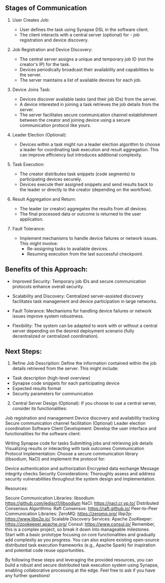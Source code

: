 ## Stages of Communication

1. User Creates Job:
   - User defines the task using Synapse DSL in the software client.
   - The client interacts with a central server (optional) for - job registration and device discovery.

2. Job Registration and Device Discovery:
   - The central server assigns a unique and temporary job ID (not the creator's IP) for the task.
   - Devices periodically broadcast their availability and capabilities to the server.
   - The server maintains a list of available devices for each job.

3. Device Joins Task:

   - Devices discover available tasks (and their job IDs) from the server.
   - A device interested in joining a task retrieves the job details from the server.
   - The server facilitates secure communication channel establishment between the creator and joining device using a secure communication protocol like yours.

4. Leader Election (Optional):

   - Devices within a task might run a leader election algorithm to choose a leader for coordinating task execution and result aggregation. This can improve efficiency but introduces additional complexity.

5. Task Execution:

   - The creator distributes task snippets (code segments) to participating devices securely.
   - Devices execute their assigned snippets and send results back to the leader or directly to the creator (depending on the workflow).

6. Result Aggregation and Return:

   - The leader (or creator) aggregates the results from all devices.
   - The final processed data or outcome is returned to the user application.

7. Fault Tolerance:

   - Implement mechanisms to handle device failures or network issues. This might involve:
     - Re-assigning tasks to available devices.
     - Resuming execution from the last successful checkpoint.

## Benefits of this Approach:

   - Improved Security: Temporary job IDs and secure communication protocols enhance overall security.

   - Scalability and Discovery: Centralized server-assisted discovery facilitates task management and device participation in large networks.

   - Fault Tolerance: Mechanisms for handling device failures or network issues improve system robustness.

   - Flexibility: The system can be adapted to work with or without a central server depending on the desired deployment scenario (fully decentralized or centralized coordination).

## Next Steps:

1. Refine Job Description:  Define the information contained within the job details retrieved from the server. This might include:

- Task description (high-level overview)
- Synapse code snippets for each participating device
- Expected results format
- Security parameters for communication

2. Central Server Design (Optional):  If you choose to use a central server, consider its functionalities:

Job registration and management
Device discovery and availability tracking
Secure communication channel facilitation
(Optional) Leader election coordination
Software Client Development:  Develop the user interface and functionalities for the software client:

Writing Synapse code for tasks
Submitting jobs and retrieving job details
Visualizing results or interacting with task outcomes
Communication Protocol Implementation:  Choose a secure communication library (libsodium, NaCl) and implement the protocol for:

Device authentication and authorization
Encrypted data exchange
Message integrity checks
Security Considerations:  Thoroughly assess and address security vulnerabilities throughout the system design and implementation.

Resources:

Secure Communication Libraries:
libsodium: https://github.com/jedisct1/libsodium
NaCl: https://nacl.cr.yp.to/
Distributed Consensus Algorithms:
Raft Consensus: https://raft.github.io/
Peer-to-Peer Communication Libraries:
ZeroMQ: https://zeromq.org/
libp2p: https://www.libp2p.io/
Scalable Discovery Services:
Apache ZooKeeper: https://zookeeper.apache.org/
Consul: https://www.consul.io/
Remember, this is a complex project, so break it down into manageable milestones. Start with a basic prototype focusing on core functionalities and gradually add complexity as you progress. You can also explore existing open-source distributed task execution frameworks (e.g., Apache Spark) for inspiration and potential code reuse opportunities.

By following these steps and leveraging the provided resources, you can build a robust and secure distributed task execution system using Synapse, enabling collaborative processing at the edge. Feel free to ask if you have any further questions!
